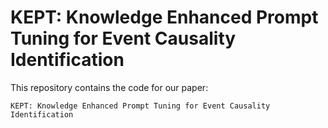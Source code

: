 
# KEPT: Knowledge Enhanced Prompt Tuning for Event Causality Identification

This repository contains the code for our paper:

	KEPT: Knowledge Enhanced Prompt Tuning for Event Causality Identification
